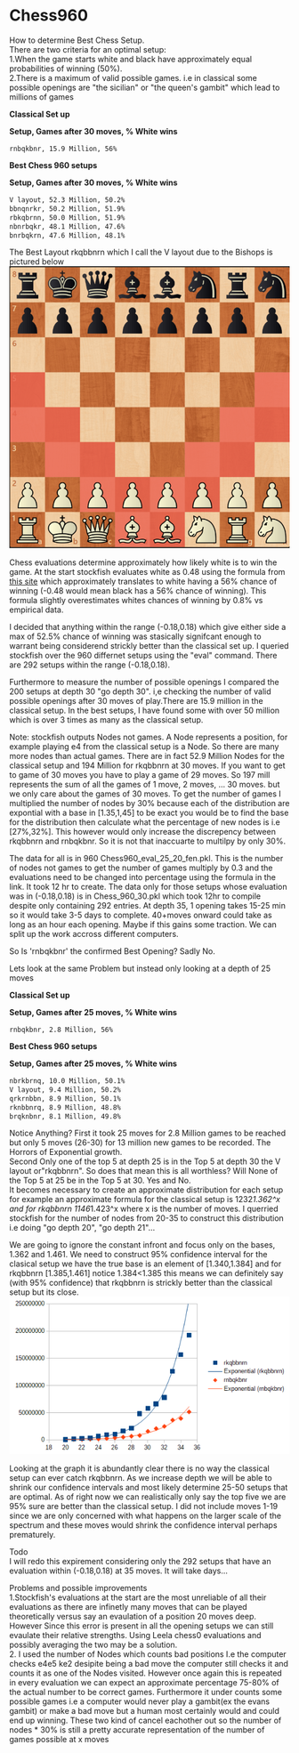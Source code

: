
# Chess960
How to determine Best Chess Setup.   
There are two criteria for an optimal setup:   
1.When the game starts white and black have approximately equal probabilities of winning (50%).  
2.There is a maximum of valid possible games. i.e in classical some possible openings are "the sicilian" or "the queen's gambit" which lead to millions of games    


**Classical Set up** 

**Setup, Games after 30 moves, % White wins**
```
rnbqkbnr, 15.9 Million, 56%
```
**Best Chess 960 setups**

**Setup, Games after 30 moves, % White wins**
```
V layout, 52.3 Million, 50.2%
bbnqnrkr, 50.2 Million, 51.9%
rbkqbrnn, 50.0 Million, 51.9%
nbnrbqkr, 48.1 Million, 47.6%
bnrbqkrn, 47.6 Million, 48.1%
```
The Best Layout rkqbbnrn which I call the V layout due to the Bishops is pictured below
![alt text](https://github.com/theAnalyticalCoder/Chess960/blob/main/V%20layout.png) 

Chess evaluations determine approximately how likely white is to win the game. At the start stockfish evaluates white as 0.48 using the formula from [this site](https://www.chessprogramming.org/Pawn_Advantage,_Win_Percentage,_and_Elo)
which approximately translates to white having a 56% chance of winning (-0.48 would mean black has a 56% chance of winning). This formula slightly overestimates whites chances of winning by 0.8% vs empirical data.

I decided that anything within the range (-0.18,0.18) which give either side a max of 52.5% chance of winning was stasically signifcant enough to warrant being considerend strickly better than the classical set up. I queried stockfish over the 960 differnet setups using the "eval" command. There are
292 setups within the range (-0.18,0.18). 
    
Furthermore to measure the number of possible openings I compared the 200 setups at depth 30 "go depth 30". i,e checking the number of valid possible 
openings after 30 moves of play.There are 15.9 million in the classical setup. In the best setups, I have found some with over 50 million 
which is over 3 times as many as the classical setup.     
    
Note: stockfish outputs Nodes not games. A Node represents a position, for example playing e4 from the classical setup is a Node. So there are many more nodes than actual games. There are in fact 52.9 Million Nodes for the classical setup and 194 Million for rkqbbnrn at 30 moves. If you want to get to game of 30 moves you have to play a game of 29 moves. So 197 mill represents the sum of all the games of 1 move, 2 moves, ... 30 moves. but we only care about the games of 30 moves. To get the number of games I multiplied the number of nodes by 30% because each of the distribution are expontial with a base in [1.35,1,45] to be exact you would be to find the base for the distribution then calculate what the percentage of new nodes is i.e [27%,32%]. This however would only increase the discrepency between rkqbbnrn and rnbqkbnr. So it is not that inaccuarte to multilpy by only 30%. 

The data for all is in 960 Chess960_eval_25_20_fen.pkl. This is the number of nodes not games to get the number of games multiply by 0.3 and the evaluations need to be changed into percentage using the formula in the link. It took 12 hr to create. The data only for those setups whose evaluation was in (-0.18,0.18) is in Chess_960_30.pkl which took 12hr to compile despite only containing 292 entries. At depth 35, 1 opening takes 15-25 min so it would take 3-5 days to complete. 40+moves onward could take as long as an hour each opening. Maybe if this gains some traction. We can split up the work accross different computers.

So Is 'rnbqkbnr' the confirmed Best Opening? Sadly No.
 
Lets look at the same Problem but instead only looking at a depth of 25 moves  
  

**Classical Set up** 

**Setup, Games after 25 moves, % White wins**
```
rnbqkbnr, 2.8 Million, 56%
```
**Best Chess 960 setups**

**Setup, Games after 25 moves, % White wins**
```
nbrkbrnq, 10.0 Million, 50.1%
V layout, 9.4 Million, 50.2%
qrkrnbbn, 8.9 Million, 50.1%
rknbbnrq, 8.9 Million, 48.8%
brqknbnr, 8.1 Million, 49.8%
```
Notice Anything?
First it took 25 moves for 2.8 Million games to be reached but only 5 moves (26-30) for 13 million new games to be recorded. The Horrors of Exponential growth.  
Second Only one of the top 5 at depth 25 is in the Top 5 at depth 30 the V layout or"rkqbbnrn". So does that mean this is all worthless? Will None of the Top 5 at 25 be in the Top 5 at 30. Yes and No.  
  It becomes necessary to create an approximate distribution for each setup for example an approximate formula for the classical setup is 1232*1.362^x and for rkqbbnrn 
1146*1.423^x where x is the number of moves. I querried stockfish for the number of nodes from 20-35 to construct this distribution i.e doing "go depth 20", "go depth 21"...
    
  We are going to ignore the constant infront and focus only on the bases, 1.362 and 1.461. We need to construct 95% confidence interval for the clasical setup we have the true base is an element of [1.340,1.384] and for rkqbbnrn [1.385,1.461] notice 1.384<1.385 this means we can definitely say (with 95% confidence) that rkqbbnrn is strickly better than the classical setup but its close. 
 ![alt text](https://github.com/theAnalyticalCoder/Chess960/blob/main/Trend_new.png) 
 
  Looking at the graph it is abundantly clear there is no way the classical setup can ever catch rkqbbnrn. As we increase depth we will be able to shrink our confidence intervals and most likely determine 25-50 setups that are optimal. As of right now we can realistically only say the top five we are 95% sure are better than the classical setup. I did not include moves 1-19 since we are only concerned with what happens on the larger scale of the spectrum and these moves would shrink the confidence interval perhaps prematurely.
  
  Todo  
  I will redo this expirement considering only the 292 setups that have an evaluation within (-0.18,0.18) at 35 moves. It will take days... 
    
  Problems and possible improvements   
  1.Stockfish's evaluations at the start are the most unreliable of all their evaluations as there are infinetly many moves that can be played theoretically
versus say an evaulation of a position 20 moves deep. However Since this error is present in all the opening setups we can still evaulate their relative strengths.
Using Leela chess0 evaluations and possibly averaging the two may be a solution.  
  2. I used the number of Nodes which counts bad positions I.e the computer checks e4e5 ke2 desipite being a bad move the computer still checks it and counts it as one of 
the Nodes visited. However once again this is repeated in every evaluation we can expect an approximate percentage 75-80% of the actual number to be correct games. Furthermore 
it under counts some possible games i.e a computer would never play a gambit(ex the evans gambit) or make a bad move but a human most certainly would and could end up winning. These two kind of cancel eachother out so the number of nodes * 30% is still a pretty accurate representation of the number of games possible at x moves 
